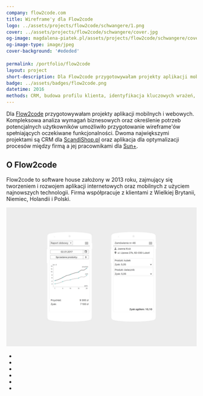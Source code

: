 ```yaml
---
company: flow2code.com
title: Wireframe'y dla Flow2code
logo: ../assets/projects/flow2code/schwangere/1.png
cover: ../assets/projects/flow2code/schwangere/cover.jpg
og-image: magdalena-piatek.pl/assets/projects/flow2code/schwangere/cover.jpg
og-image-type: image/jpeg
cover-background: '#ededed'

permalink: /portfolio/flow2code
layout: project
short-description: Dla Flow2code przygotowywałam projekty aplikacji mobilnych i&nbsp;webowych.
badge: ../assets/badges/flow2code.png
datetime: 2016
methods: CRM, budowa profilu klienta, identyfikacja kluczowych wrażeń, prototypowanie, projektowanie hierarchii, proof of concept
---
```


<p>Dla <a target="_blank" href="https://flow2code.com/">Flow2code</a> przygotowywałam projekty aplikacji mobilnych i&nbsp;webowych. Kompleksowa analiza wymagań biznesowych oraz określenie potrzeb potencjalnych użytkowników umożliwiło przygotowanie wireframe'ów spełniających oczekiwane funkcjonalności. Dwoma największymi projektami są CRM dla <a target="_blank" href="https://www.scandishop.pl/">ScandiShop.pl</a> oraz aplikacja dla optymalizacji procesów między firmą a&nbsp;jej pracownikami dla <a target="_blank" href="http://sun-plus.pl/">Sun+</a>.</p>

<h2>O Flow2code</h2>
<p>Flow2code to software house założony w 2013 roku, zajmujący się tworzeniem i&nbsp;rozwojem aplikacji internetowych oraz mobilnych z&nbsp;użyciem najnowszych technologii. Firma współpracuje z&nbsp;klientami z&nbsp;Wielkiej Brytanii, Niemiec, Holandii i&nbsp;Polski.</p>

<div class="project-image">
	<img class="item" src="../assets/projects/flow2code/scandishop/0.jpg" href="../assets/projects/flow2code/scandishop/0.jpg" />
</div>
<ul class="gallery">
	<li class="item" href="../assets/projects/flow2code/scandishop/1.jpg" style="background-image: url(../assets/projects/flow2code/scandishop/1.jpg);"></li>
	<li class="item" href="../assets/projects/flow2code/scandishop/2.jpg" style="background-image: url(../assets/projects/flow2code/scandishop/2.jpg);"></li>
	<li class="item" style="background-image: url(../assets/projects/flow2code/sunplus/0.jpg" href="../assets/projects/flow2code/sunplus/0.jpg"></li>
	<li class="item" style="background-image: url(../assets/projects/flow2code/schwangere/0.jpg)" href="../assets/projects/flow2code/schwangere/0.jpg"></li>
	<li class="item" style="background-image: url(../assets/projects/flow2code/bookfood/0.png)" href="../assets/projects/flow2code/bookfood/0.png"></li>
	<li class="item" style="background-image: url(../assets/projects/flow2code/sunplus/1.jpg)" href="../assets/projects/flow2code/sunplus/1.jpg"></li>
</ul>

